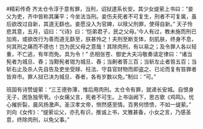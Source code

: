 #精彩传奇
齐太仓令淳于意有罪，当刑，诏狱逮系长安。其少女缇萦上书曰：“妾父为吏，齐中皆称其廉平；今坐法当刑。妾伤夫死者不可复生，刑者不可复属，虽后欲改过自新，其道无繇也。妾愿没入为官婢，以赎父刑罪，使得自新。”
天子怜悲其意，五月，诏曰：“《诗》曰：‘恺弟君子，民之父母。’今人有过，教未施而刑已加焉，或欲改行为善而道无繇至，朕甚怜之！夫刑至断支体，刻肌肤，终身不息，何其刑之痛而不德也！岂为民父母之意哉！其除肉刑，有以易之；及令罪人各以轻重，不亡逃，有年而免。具为令！”
丞相张苍、御史大夫冯敬奏请定律曰：“诸当髡者为城旦、舂；当黥髡者钳为城旦、舂；当劓者答三百；当斩左止者笞五百；当斩右止及杀人先自告及吏坐受赇、枉法、守县官财物而即盗之、已论而复有笞罪者皆弃市。罪人狱已决为城旦、舂者，各有岁数以免。”制曰：“可。”

班固有诗赞缇萦：“三王德弥薄，惟后用肉刑。太仓令有罪，就递长安城。自恨身无子，困急独茕茕。小女痛父言，死者不可生。上书诣阙下，思古歌《鸡鸣》。忧心摧折裂，晨风扬激声。圣汉孝文帝，恻然感至情。百男何愦愦，不如一缇萦。”
刘向《女传》：“缇萦讼父，亦孔有识，推诚上书，文雅甚备，小女之言，乃感圣意，终除肉刑，以免父事。”